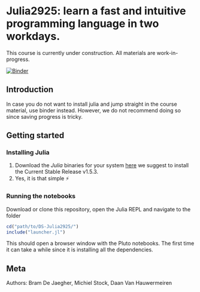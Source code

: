# Julia2925: learn a fast and intuitive programming language in two workdays. 

This course is currently under construction. All materials are work-in-progress.

[![Binder](https://mybinder.org/badge_logo.svg)](https://mybinder.org/v2/gh/beramos/DS-Julia2925/binder_pluto_server?urlpath=pluto)

## Introduction

In case you do not want to install julia and jump straight in the course material, use binder instead. However, we do not recommend doing so since saving progress is tricky. 

## Getting started
### Installing Julia
1. Download the *Julia* binaries for your system [here](https://julialang.org/downloads/) we suggest to install the Current Stable Release v1.5.3.
2. Yes, it is that simple :zap:

### Running the notebooks
Download or clone this repository, open the Julia REPL and navigate to the folder

```julia
cd("path/to/DS-Julia2925/")
include("launcher.jl")
```

This should open a browser window with the Pluto notebooks. The first time it can take a while since it is installing all the dependencies.

## Meta
Authors: Bram De Jaegher, Michiel Stock, Daan Van Hauwermeiren
